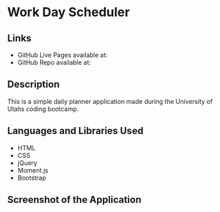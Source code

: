 # Work Day Scheduler

## Links

* GitHub Live Pages available at:
* GitHub Repo available at:

## Description
This is a simple daily planner application made during the University of Utahs coding bootcamp. 

## Languages and Libraries Used

* HTML
* CSS
* jQuery
* Moment.js
* Bootstrap

## Screenshot of the Application